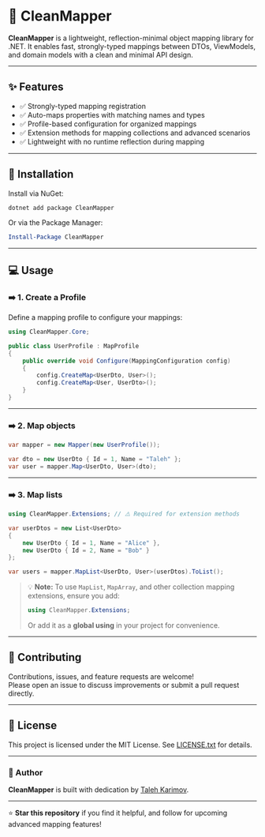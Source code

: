 # 🧹 CleanMapper

**CleanMapper** is a lightweight, reflection-minimal object mapping library for .NET. It enables fast, strongly-typed mappings between DTOs, ViewModels, and domain models with a clean and minimal API design.

---

## ✨ Features

- ✅ Strongly-typed mapping registration
- ✅ Auto-maps properties with matching names and types
- ✅ Profile-based configuration for organized mappings
- ✅ Extension methods for mapping collections and advanced scenarios
- ✅ Lightweight with no runtime reflection during mapping

---

## 🚀 Installation

Install via NuGet:

```bash
dotnet add package CleanMapper
```

Or via the Package Manager:

```powershell
Install-Package CleanMapper
```

---

## 💻 Usage

### ➡️ 1. Create a Profile

Define a mapping profile to configure your mappings:

```csharp
using CleanMapper.Core;

public class UserProfile : MapProfile
{
    public override void Configure(MappingConfiguration config)
    {
        config.CreateMap<UserDto, User>();
        config.CreateMap<User, UserDto>();
    }
}
```

---

### ➡️ 2. Map objects

```csharp
var mapper = new Mapper(new UserProfile());

var dto = new UserDto { Id = 1, Name = "Taleh" };
var user = mapper.Map<UserDto, User>(dto);
```

---

### ➡️ 3. Map lists

```csharp
using CleanMapper.Extensions; // ⚠️ Required for extension methods

var userDtos = new List<UserDto>
{
    new UserDto { Id = 1, Name = "Alice" },
    new UserDto { Id = 2, Name = "Bob" }
};

var users = mapper.MapList<UserDto, User>(userDtos).ToList();
```

> 💡 **Note:** To use `MapList`, `MapArray`, and other collection mapping extensions, ensure you add:
> 
> ```csharp
> using CleanMapper.Extensions;
> ```
> 
> Or add it as a **global using** in your project for convenience.

---

## 🤝 Contributing

Contributions, issues, and feature requests are welcome!  
Please open an issue to discuss improvements or submit a pull request directly.

---

## 📄 License

This project is licensed under the MIT License. See [LICENSE.txt](LICENSE.txt) for details.

---

### 🙌 Author

**CleanMapper** is built with dedication by [Taleh Karimov](https://github.com/talehkarimov).

---

⭐ **Star this repository** if you find it helpful, and follow for upcoming advanced mapping features!
